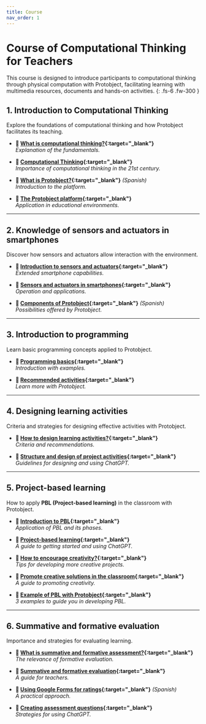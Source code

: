 ```yaml
---
title: Course
nav_order: 1
---
```


# Course of Computational Thinking for Teachers

This course is designed to introduce participants to computational thinking through physical computation with Protobject, facilitating learning with multimedia resources, documents and hands-on activities.
{: .fs-6 .fw-300 }



## **1\. Introduction to Computational Thinking**

Explore the foundations of computational thinking and how Protobject facilitates its teaching.

- **🎥 [What is computational thinking?](https://youtu.be/9Z_KCiG3Bug){:target="_blank"}**  
  _Explanation of the fundamentals._  

- **📄 [Computational Thinking](https://docs.google.com/document/d/1MG8MiY9qbPEDj78Y-JF3gJ127nbPpPrZ0E9yGIvZqhI/view){:target="_blank"}**  
  _Importance of computational thinking in the 21st century._  

- **🎥 [What is Protobject?](https://youtu.be/FQSB5xwQbNg){:target="_blank"}** _(Spanish)_  
  _Introduction to the platform._  

- **📄 [The Protobject platform](https://docs.google.com/document/d/1UX0LgJSqTixAZj-8EPxnkwxHk7AjeSTgpEYgwSlgyVY/view){:target="_blank"}**  
  _Application in educational environments._  

---

## **2\. Knowledge of sensors and actuators in smartphones**  
Discover how sensors and actuators allow interaction with the environment.  

- **🎥 [Introduction to sensors and actuators](https://youtu.be/iwlztiWB1bc){:target="_blank"}**  
  _Extended smartphone capabilities._  

- **📄 [Sensors and actuators in smartphones](https://docs.google.com/document/d/18xp73kni5kD7jLlci6ap1Q11pWbqc599CqOSqnMMqdA/view){:target="_blank"}**  
  _Operation and applications._  

- **🎥 [Components of Protobject](https://youtu.be/He9BBtYKvM8){:target="_blank"}** _(Spanish)_  
  _Possibilities offered by Protobject._  

---

## **3\. Introduction to programming**  
Learn basic programming concepts applied to Protobject.  

- **🎥 [Programming basics](https://youtu.be/jNOGzcFMqwQ){:target="_blank"}**  
  _Introduction with examples._  

- **📄 [Recommended activities](https://docs.google.com/document/d/1KasAXtTsb7Qb3vvbMNlQbjod6P_6gQK9VO2vQt8mBOg/view){:target="_blank"}**  
  _Learn more with Protobject._  

---

## **4\. Designing learning activities**  
Criteria and strategies for designing effective activities with Protobject.  

- **🎥 [How to design learning activities?](https://youtu.be/MAXCtU3rH0M){:target="_blank"}**  
  _Criteria and recommendations._  

- **📄 [Structure and design of project activities](https://docs.google.com/document/d/1hq_KKXhBOAgpyXMWpM3Q1tEkq78Wzfy-rI3XJi1hye4/view){:target="_blank"}**  
  _Guidelines for designing and using ChatGPT._  

---

## **5\. Project-based learning**  
How to apply **PBL (Project-based learning)** in the classroom with Protobject.  

- **🎥 [Introduction to PBL](https://youtu.be/u5Pi5IrDFfU){:target="_blank"}**  
  _Application of PBL and its phases._  

- **📄 [Project-based learning](https://docs.google.com/document/d/1tEuOpQwlc2v1xQs012C3XqIu_oql_U993d6OotxHEVM/view){:target="_blank"}**  
  _A guide to getting started and using ChatGPT._  

- **🎥 [How to encourage creativity?](https://youtu.be/o1PnRryVOAc){:target="_blank"}**  
  _Tips for developing more creative projects._  

- **📄 [Promote creative solutions in the classroom](https://docs.google.com/document/d/1L5DcmgAGwwWLyzUKG-4jhdk7lqN0JqXdvBC3xWctxAY/view){:target="_blank"}**  
  _A guide to promoting creativity._  

- **📄 [Example of PBL with Protobject](https://docs.google.com/document/d/1L-tRl_mMC4lMXGPshoDNga3AtHsR6lQzBDKDRny15W8/view){:target="_blank"}**  
  _3 examples to guide you in developing PBL._  

---

## **6\. Summative and formative evaluation**  
Importance and strategies for evaluating learning.  

- **🎥 [What is summative and formative assessment?](https://youtu.be/gJQ22n1-bsQ){:target="_blank"}**  
  _The relevance of formative evaluation._  

- **📄 [Summative and formative evaluation](https://docs.google.com/document/d/1ObwJCLWMwSiGk8nvPrceAWtL6mbALDE37XJJFayOVBs/view){:target="_blank"}**  
  _A guide for teachers._  

- **🎥 [Using Google Forms for ratings](https://youtu.be/0pOsagYH8y0){:target="_blank"}** _(Spanish)_  
  _A practical approach._  

- **📄 [Creating assessment questions](https://docs.google.com/document/d/1HJHTyD5Tf1LSCMjZAAaUeibXx58q8W6BOGWqpNSUosM/view){:target="_blank"}**  
  _Strategies for using ChatGPT._  

